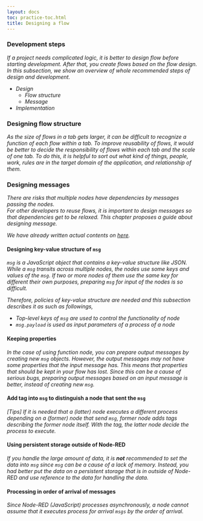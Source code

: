 ```yaml
---
layout: docs
toc: practice-toc.html
title: Designing a flow
---
```


### Development steps  
 
*If a project needs complicated logic, it is better to design flow before starting development. After that, you create flows based on the flow design. In this subsection, we show an overview of whole recommended steps of design and development.*  
 
* *Design*  
   - *Flow structure*  
   - *Message*  
* *Implementation*  
 
### Designing flow structure  
 
*As the size of flows in a tab gets larger, it can be difficult to recognize a function of each flow within a tab. To improve reusability of flows, it would be better to decide the responsibility of flows within each tab and the scale of one tab. To do this, it is helpful to sort out what kind of things, people, work, rules are in the target domain of the application, and relationship of them.*  
 
### Designing messages  
 
*There are risks that multiple nodes have dependencies by messages passing the nodes.*  
*For other developers to reuse flows, it is important to design messages so that dependencies get to be relaxed. This chapter proposes a guide about designing message.*  
 
*We have already written actual contents on [here](https://github.com/node-red/node-red.github.io/wiki/Flow-Guideline-Contents).*  
 
#### Designing key-value structure of `msg`  
 
*`msg` is a JavaScript object that contains a key-value structure like JSON. While a `msg` transits across multiple nodes, the nodes use some keys and values of the `msg`. If two or more nodes of them use the same key for different their own purposes, preparing `msg` for input of the nodes is so difficult.*  
 
*Therefore, policies of key-value structure are needed and this subsection describes it as such as followings,*   
 
* *Top-level keys of `msg` are used to control the functionality of node*  
* *`msg.payload` is used as input parameters of a process of a node*  
 
#### Keeping properties  
 
*In the case of using function node, you can prepare output messages by creating new `msg` objects. However, the output messages may not have some properties that the input message has. This means that properties that should be kept in your flow has lost. Since this can be a cause of serious bugs, preparing output messages based on an input message is better, instead of creating new `msg`.*  
 
#### Add tag into `msg` to distinguish a node that sent the `msg`  
 
*[Tips] If it is needed that a (latter) node executes a different process depending on a (former) node that send `msg`, former node adds tags describing the former node itself. With the tag, the latter node decide the process to execute.*  
 
#### Using persistent storage outside of Node-RED  
 
*If you handle the large amount of data, it is **not** recommended to set the data into `msg` since `msg` can be a cause of a lack of memory. Instead, you had better put the data on a persistent storage that is in outside of Node-RED and use reference to the data for handling the data.*  
 
#### Processing in order of arrival of messages  
 
*Since Node-RED (JavaScript) processes asynchronously, a node cannot assume that it executes process for arrival `msgs` by the order of arrival.*    
 
<!--   
If you want to assume processes by the order of arrival, try this code. 
 
```javascript  
// Accumulation of messages  
var msgs = context.get('messages') || [];  
msgs.push(msg);  
if(msgs.length === ...) {  
  ... // Process messages  
}  
context.set('messages', msgs);  
 
```  
 -->  